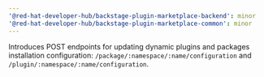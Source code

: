 ```yaml
---
'@red-hat-developer-hub/backstage-plugin-marketplace-backend': minor
'@red-hat-developer-hub/backstage-plugin-marketplace-common': minor
---
```


Introduces POST endpoints for updating dynamic plugins and packages installation configuration: `/package/:namespace/:name/configuration` and `/plugin/:namespace/:name/configuration`.
